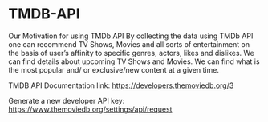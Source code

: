 # TMDB-API
Our Motivation for using TMDb API
By collecting the data using TMDb API one can recommend TV Shows, Movies and all sorts of entertainment on the basis of user’s affinity to specific genres, actors, likes and dislikes.
We can find details about upcoming TV Shows and Movies.
We can find what is the most popular and/ or exclusive/new content at a given time.

TMDB API Documentation link: https://developers.themoviedb.org/3

Generate a new developer API key: https://www.themoviedb.org/settings/api/request
